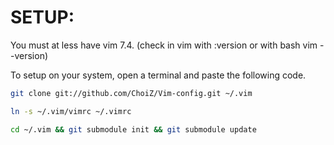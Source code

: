# SETUP:

You must at less have vim 7.4. (check in vim with :version or with bash vim --version)

To setup on your system, open a terminal and paste the following code.

```bash
git clone git://github.com/ChoiZ/Vim-config.git ~/.vim

ln -s ~/.vim/vimrc ~/.vimrc

cd ~/.vim && git submodule init && git submodule update
```
